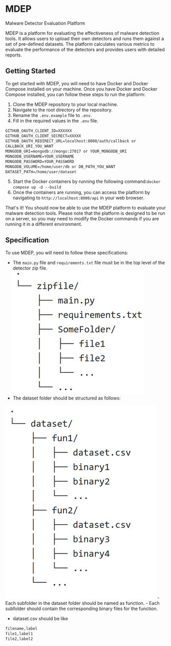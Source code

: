 # MDEP

Malware Detector Evaluation Platform

MDEP is a platform for evaluating the effectiveness of malware detection tools. It allows users to upload their own detectors and runs them against a set of pre-defined datasets. The platform calculates various metrics to evaluate the performance of the detectors and provides users with detailed reports.

## Getting Started

To get started with MDEP, you will need to have Docker and Docker Compose installed on your machine. Once you have Docker and Docker Compose installed, you can follow these steps to run the platform:

1. Clone the MDEP repository to your local machine.
2. Navigate to the root directory of the repository.
3. Rename the `.env.example` file to `.env`.
4. Fill in the required values in the `.env` file.

```Dotenv
GITHUB_OAUTH_CLIENT_ID=XXXXXX
GITHUB_OAUTH_CLIENT_SECRECT=XXXXX
GITHUB_OAUTH_REDIRECT_URL=localhost:8000/auth/callback or CALLBACK_URI_YOU_WANT
MONGODB_URI=mongodb://mongo:27017 or YOUR_MONGODB_URI
MONGODB_USERNAME=YOUR_USERNAME
MONGODB_PASSWORD=YOUR_PASSWORD
MONGODB_VOLUME=/home/user/db or DB_PATH_YOU_WANT
DATASET_PATH=/home/user/dataset
```

5. Start the Docker containers by running the following command:`docker compose up -d --build`
6. Once the containers are running, you can access the platform by navigating to `http://localhost:8000/api` in your web browser.

That's it! You should now be able to use the MDEP platform to evaluate your malware detection tools. Please note that the platform is designed to be run on a server, so you may need to modify the Docker commands if you are running it in a different environment.

## Specification

To use MDEP, you will need to follow these specifications:

- The `main.py` file and `requirements.txt` file must be in the top level of the detector zip file.
![](./assets/zip_structure.png)
- The dataset folder should be structured as follows:

![](./assets/dataset_structure.png)
    - Each subfolder in the dataset folder should be named as function.
    - Each subfolder should contain the corresponding binary files for the function.

- dataset.csv should be like

```CSV
filename,label
file1,label1
file2,label2
```
